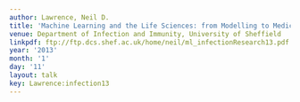 ```yaml
---
author: Lawrence, Neil D.
title: 'Machine Learning and the Life Sciences: from Modelling to Medicine'
venue: Department of Infection and Immunity, University of Sheffield
linkpdf: ftp://ftp.dcs.shef.ac.uk/home/neil/ml_infectionResearch13.pdf
year: '2013'
month: '1'
day: '11'
layout: talk
key: Lawrence:infection13
---
```

